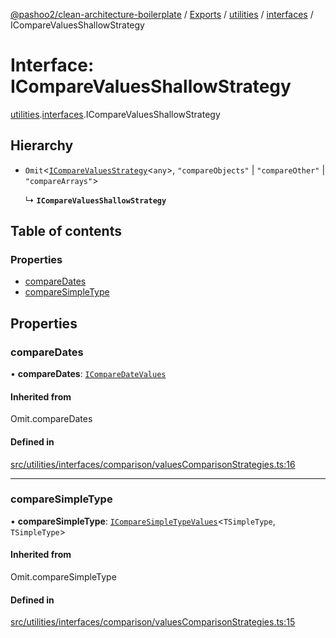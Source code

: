 [@pashoo2/clean-architecture-boilerplate](../README.md) / [Exports](../modules.md) / [utilities](../modules/utilities.md) / [interfaces](../modules/utilities.interfaces.md) / ICompareValuesShallowStrategy

# Interface: ICompareValuesShallowStrategy

[utilities](../modules/utilities.md).[interfaces](../modules/utilities.interfaces.md).ICompareValuesShallowStrategy

## Hierarchy

- `Omit`<[`ICompareValuesStrategy`](utilities.interfaces.icomparevaluesstrategy.md)<`any`\>, ``"compareObjects"`` \| ``"compareOther"`` \| ``"compareArrays"``\>

  ↳ **`ICompareValuesShallowStrategy`**

## Table of contents

### Properties

- [compareDates](utilities.interfaces.icomparevaluesshallowstrategy.md#comparedates)
- [compareSimpleType](utilities.interfaces.icomparevaluesshallowstrategy.md#comparesimpletype)

## Properties

### compareDates

• **compareDates**: [`ICompareDateValues`](utilities.interfaces.icomparedatevalues.md)

#### Inherited from

Omit.compareDates

#### Defined in

[src/utilities/interfaces/comparison/valuesComparisonStrategies.ts:16](https://github.com/pashoo2/clean-architecture-boilerplate/blob/e54a93c/src/utilities/interfaces/comparison/valuesComparisonStrategies.ts#L16)

___

### compareSimpleType

• **compareSimpleType**: [`ICompareSimpleTypeValues`](utilities.interfaces.icomparesimpletypevalues.md)<`TSimpleType`, `TSimpleType`\>

#### Inherited from

Omit.compareSimpleType

#### Defined in

[src/utilities/interfaces/comparison/valuesComparisonStrategies.ts:15](https://github.com/pashoo2/clean-architecture-boilerplate/blob/e54a93c/src/utilities/interfaces/comparison/valuesComparisonStrategies.ts#L15)
